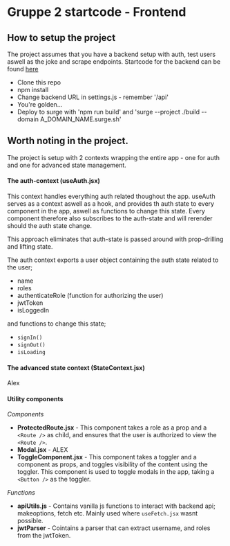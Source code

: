 # Gruppe 2 startcode - Frontend

## How to setup the project

The project assumes that you have a backend setup with auth, test users aswell as the joke and scrape endpoints.
Startcode for the backend can be found [here](https://github.com/Paepke-cph/TeamGoldStartCode-Backend)

- Clone this repo
- npm install
- Change backend URL in settings.js - remember '/api'
- You're golden...
- Deploy to surge with 'npm run build' and 'surge --project ./build --domain A_DOMAIN_NAME.surge.sh'

## Worth noting in the project.

The project is setup with 2 contexts wrapping the entire app - one for auth and one for advanced state management.

#### The auth-context (useAuth.jsx)

This context handles everything auth related thoughout the app. useAuth serves as a context aswell as a hook, and provides th auth state to every component in the app, aswell as functions to change this state. Every component therefore also subscribes to the auth-state and will rerender should the auth state change.

This approach eliminates that auth-state is passed around with prop-drilling and lifting state.

The auth context exports a user object containing the auth state related to the user;

- name
- roles
- authenticateRole (function for authorizing the user)
- jwtToken
- isLoggedIn

and functions to change this state;

- `signIn()`
- `signOut()`
- `isLoading`

#### The advanced state context (StateContext.jsx)

Alex

#### Utility components

_Components_

- **ProtectedRoute.jsx** - This component takes a role as a prop and a `<Route />` as child, and ensures that the user is authorized to view the `<Route />`.
- **Modal.jsx** - ALEX
- **ToggleComponent.jsx** - This component takes a toggler and a component as props, and toggles visibility of the content using the toggler. This component is used to toggle modals in the app, taking a `<Button />` as the toggler.

_Functions_

- **apiUtils.js** - Contains vanilla js functions to interact with backend api; makeoptions, fetch etc. Mainly used where `useFetch.jsx` wasnt possible.
- **jwtParser** - Cointains a parser that can extract username, and roles from the jwtToken.
